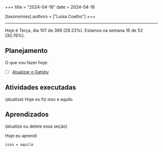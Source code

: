 +++
title = "2024-04-16"
date = 2024-04-16

[taxonomies]
authors = ["Luísa Coelho"]
+++

---

Hoje é Terça, dia 107 de 366 (29.23%). Estamos na semana 16 de 52 (30.76%).

## Planejamento

O que vou fazer hoje:

- [ ] [Atualizar o Gatsby](https://github.com/OmnicodeSolutions/website/issues/131)

## Atividades executadas

(atualize) Hoje eu fiz isso e aquilo

## Aprendizados

(atualize ou delete essa seção)

Hoje eu aprendi
```
isso = aquilo
```
